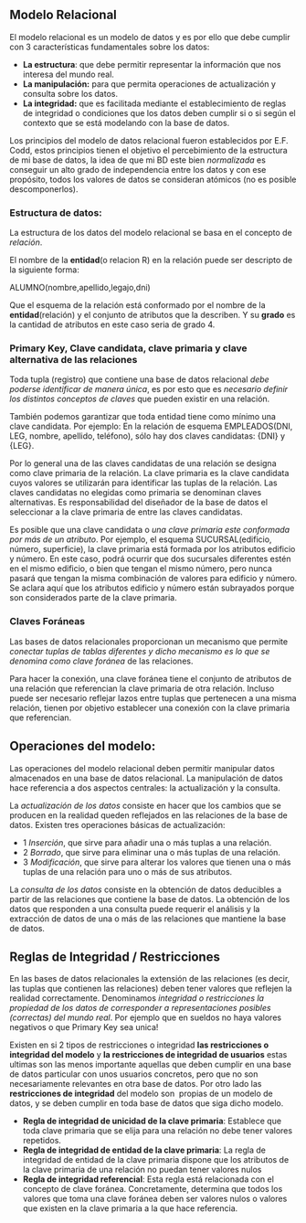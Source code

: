 ## Modelo Relacional

El modelo relacional es un modelo de datos y es por ello que debe cumplir con 3 características fundamentales sobre los datos:
-  **La estructura**: que debe permitir representar la información que nos interesa del mundo real.
- **La manipulación:** para que permita operaciones de actualización y consulta sobre los datos.
- **La integridad:** que es facilitada mediante el establecimiento de reglas de integridad o condiciones que los datos deben cumplir si o si según el contexto que se está modelando con la base de datos.

Los principios del modelo de datos relacional fueron establecidos por E.F. Codd, estos principios tienen el objetivo el percebimiento de la estructura de mi base de datos, la idea de que mi BD este bien _normalizada_ es conseguir un alto grado de independencia entre los datos y  con ese propósito, todos los valores de datos se consideran atómicos (no es posible descomponerlos).

### Estructura de datos:

La estructura de los datos del modelo relacional se basa en el concepto de _relación_.

El nombre de la **entidad**(o relacion R) en la relación puede ser descripto de la siguiente forma:  

ALUMNO(nombre,apellido,legajo,dni)

Que el esquema de la relación está conformado por el nombre de la **entidad**(relación) y el conjunto de atributos que la describen. Y su **grado** es la cantidad de atributos en este caso seria de grado 4.


### Primary Key, Clave candidata, clave primaria y clave alternativa de las relaciones

Toda tupla (registro) que contiene una base de datos relacional _debe poderse identificar de manera única_, es por esto que es _necesario definir los distintos conceptos de claves_ que pueden existir en una relación. 

También podemos garantizar que toda entidad tiene como mínimo una clave candidata.
Por ejemplo: En la relación de esquema EMPLEADOS(DNI, LEG, nombre, apellido, teléfono), sólo hay dos claves candidatas: {DNI} y {LEG}.

Por lo general una de las claves candidatas de una relación se designa como clave primaria de la relación. La clave primaria es la clave candidata cuyos valores se utilizarán para identificar las tuplas de la relación. Las claves candidatas no elegidas como primaria se denominan claves alternativas. Es responsabilidad del diseñador de la base de datos el seleccionar a la clave primaria de entre las claves candidatas.

Es posible que una clave candidata o _una clave primaria este conformada por más de un atributo_. Por ejemplo, el esquema SUCURSAL(edificio, número, superficie), la clave primaria está formada por los atributos edificio y número. En este caso, podrá ocurrir que dos sucursales diferentes estén en el mismo edificio, o bien que tengan el mismo número, pero nunca pasará que tengan la misma combinación de valores para edificio y número. Se aclara aquí que los atributos edificio y número están subrayados porque son considerados parte de la clave primaria.

### Claves Foráneas 
Las bases de datos relacionales proporcionan un mecanismo que permite _conectar tuplas de tablas diferentes y dicho mecanismo es lo que se denomina como clave foránea_ de las relaciones.

Para hacer la conexión, una clave foránea tiene el conjunto de atributos de una relación que referencian la clave primaria de otra relación. Incluso puede ser necesario reflejar lazos entre tuplas que pertenecen a una misma relación, tienen por objetivo establecer una conexión con la clave primaria que referencian.

## Operaciones del modelo:
Las operaciones del modelo relacional deben permitir manipular datos almacenados en una base de datos relacional. La manipulación de datos hace referencia a dos aspectos centrales: la actualización y la consulta.

La _actualización de los datos_ consiste en hacer que los cambios que se producen en la realidad queden reflejados en las relaciones de la base de datos. Existen tres operaciones básicas de actualización:

- 1 _Inserción_, que sirve para añadir una o más tuplas a una relación.
- 2 _Borrado_, que sirve para eliminar una o más tuplas de una relación.
- 3 _Modificación_, que sirve para alterar los valores que tienen una o más tuplas de una relación para uno o más de sus atributos.

La _consulta de los datos_ consiste en la obtención de datos deducibles a partir de las relaciones que contiene la base de datos. La obtención de los datos que responden a una consulta puede requerir el análisis y la extracción de datos de una o más de las relaciones que mantiene la base de datos.


## Reglas de Integridad / Restricciones 

En las bases de datos relacionales la extensión de las relaciones (es decir, las tuplas que contienen las relaciones) deben tener valores que reflejen la realidad correctamente. Denominamos _integridad o restricciones la propiedad de los datos de corresponder a representaciones posibles (correctas) del mundo real_. Por ejemplo que en sueldos no haya valores negativos o que Primary Key sea unica!

Existen en si 2 tipos de restricciones o integridad **las restricciones o integridad del modelo** y **la restricciones de integridad de usuarios** estas ultimas son las menos importante aquellas que deben cumplir en una base de datos particular con unos usuarios concretos, pero que no son necesariamente relevantes en otra base de datos. Por otro lado las **restricciones de integridad** del modelo son  propias de un modelo de datos, y se deben cumplir en toda base de datos que siga dicho modelo.

- **Regla de integridad de unicidad de la clave primaria**: Establece que toda clave primaria que se elija para una relación no debe tener valores repetidos.
- **Regla de integridad de entidad de la clave primaria**: La regla de integridad de entidad de la clave primaria dispone que los atributos de la clave primaria de una relación no puedan tener valores nulos
- **Regla de integridad referencial**: Esta regla está relacionada con el concepto de clave foránea. Concretamente, determina que todos los valores que toma una clave foránea deben ser valores nulos o valores que existen en la clave primaria a la que hace referencia.










